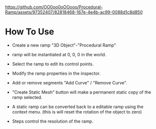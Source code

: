 https://github.com/OO0oo0oOOooo/Procedural-Ramp/assets/97352407/82818468-167e-4e4b-ac99-0088d1c8d850


# How To Use

* Create a new ramp "3D Object"-"Procedural Ramp"
* ramp will be instantiated at 0, 0, 0 in the world.

* Select the ramp to edit its control points.
* Modify the ramp properties in the inspector.

* Add or remove segments "Add Curve" / "Remove Curve".

* "Create Static Mesh" button will make a permanent static copy of the ramp selected.
* A static ramp can be converted back to a editable ramp using the context menu. (this is will reset the rotation of the object to zero)

* Steps control the resolution of the ramp.
